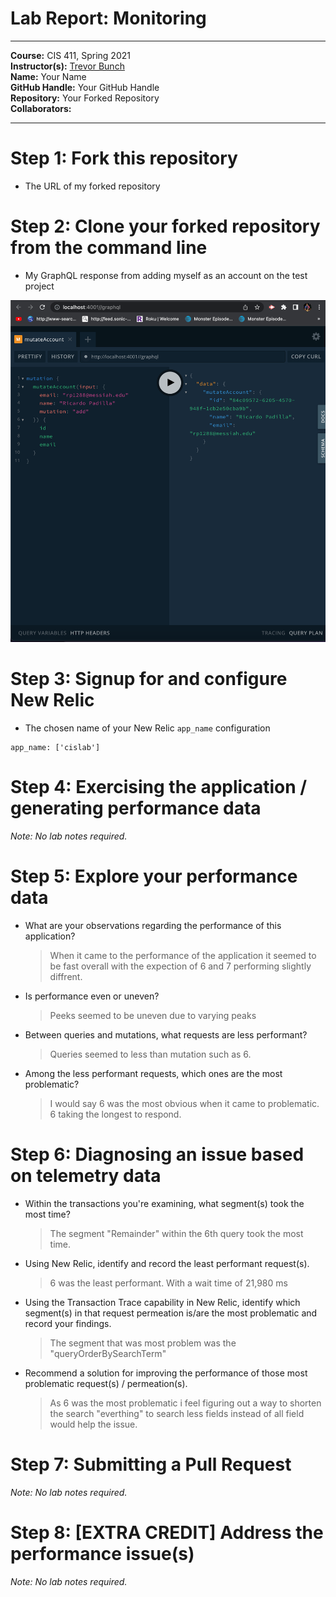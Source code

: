 # Lab Report: Monitoring
___
**Course:** CIS 411, Spring 2021  
**Instructor(s):** [Trevor Bunch](https://github.com/trevordbunch)  
**Name:** Your Name  
**GitHub Handle:** Your GitHub Handle  
**Repository:** Your Forked Repository  
**Collaborators:** 
___

# Step 1: Fork this repository
- The URL of my forked repository

# Step 2: Clone your forked repository from the command line
- My GraphQL response from adding myself as an account on the test project

![image.](/assets/image1.png)
# Step 3: Signup for and configure New Relic
- The chosen name of your New Relic ```app_name``` configuration
```
app_name: ['cislab']
```

# Step 4: Exercising the application / generating performance data

_Note: No lab notes required._

# Step 5: Explore your performance data
* What are your observations regarding the performance of this application? 
  > When it came to the performance of the application it seemed to be fast overall with the expection of 6 and 7 performing slightly diffrent.

* Is performance even or uneven? 
  > Peeks seemed to be uneven due to varying peaks
* Between queries and mutations, what requests are less performant? 
  > Queries seemed to less than mutation such as 6.
* Among the less performant requests, which ones are the most problematic?
  > I would say 6 was the most obvious when it came to problematic. 6 taking the longest to respond.

# Step 6: Diagnosing an issue based on telemetry data
* Within the transactions you're examining, what segment(s) took the most time?
  > The segment "Remainder" within the 6th query took the most time. 
* Using New Relic, identify and record the least performant request(s).
  > 6 was the least performant. With a wait time of 21,980 ms
* Using the Transaction Trace capability in New Relic, identify which segment(s) in that request permeation is/are the most problematic and record your findings.
  > The segment that was most problem was the "queryOrderBySearchTerm"
* Recommend a solution for improving the performance of those most problematic request(s) / permeation(s).
  > As 6 was the most problematic i feel figuring out a way to shorten the search "everthing" to search less fields instead of all field would help the issue.

# Step 7: Submitting a Pull Request
_Note: No lab notes required._

# Step 8: [EXTRA CREDIT] Address the performance issue(s)
_Note: No lab notes required._